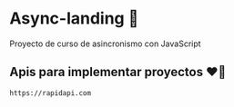 # Async-landing :rocket:
Proyecto de curso de asincronismo con JavaScript



## Apis para implementar proyectos :heart_on_fire:
    https://rapidapi.com
